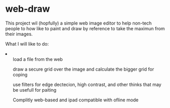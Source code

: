web-draw
========

This project wil (hopfully) a simple web image editor to help non-tech people to how like to paint and draw by reference to take the maximun from their images.

What I will like to do:
<li><ul>load a file from the web</ul>
<ul>draw a secure grid over the image and calculate the bigger grid for coping</ul> 
<ul>use filters for edge dectecion, high contrast, and other thinks that may be usefull for paiting</ul>
<ul>Complitly web-based and ipad compatible with ofline mode</ul></li>
